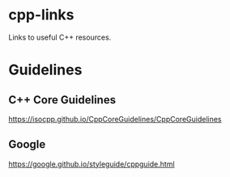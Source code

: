 # cpp-links
Links to useful C++ resources.

Guidelines
==========

C++ Core Guidelines
-------------------

https://isocpp.github.io/CppCoreGuidelines/CppCoreGuidelines

Google
------

https://google.github.io/styleguide/cppguide.html
